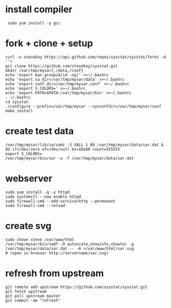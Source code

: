 # install compiler
     sudo yum install -y gcc

# fork + clone + setup
    curl -u stevekay https://api.github.com/repos/sysstat/sysstat/forks -d '')
    git clone https://github.com/stevekay/sysstat.git
    mkdir /var/tmp/mysar{,/data,/conf}
    echo 'export man_group=$(id -ng)' >>~/.bashrc
    echo 'export sa_dir=/var/tmp/mysar/data' >>~/.bashrc
    echo 'export conf_dir=/var/tmp/mysar.conf' >>~/.bashrc
    echo 'export S_COLORS=' >>~/.bashrc
    echo 'export PATH=$PATH:/var/tmp/mysar/bin' >>~/.bashrc
    . ~/.bashrc
    cd sysstat
    ./configure --prefix=/var/tmp/mysar --sysconfdir=/var/tmp/mysar/conf
    make install

# create test data
    /var/tmp/mysar/lib/sa/sadc -S XALL 1 60 /var/tmp/mysar/data/sar.dat &
    dd if=/dev/zero of=/dev/null bs=10240 count=555555
    export S_COLORS=
    /var/tmp/mysar/bin/sar -u -f /var/tmp/mysar/data/sar.dat

# webserver
    sudo yum install -q -y httpd
    sudo systemctl --now enable httpd
    sudo firewall-cmd --add-service=http --permanent
    sudo firewall-cmd --reload

# create svg
    sudo chown steve /var/www/html
    /var/tmp/mysar/bin/sadf -O autoscale,showinfo,showtoc -g  /var/tmp/mysar/data/sar.dat -- -A >/var/www/html/sar.svg
    # (open in browser http://servername/sar.svg)

# refresh from upstream
    git remote add upstream https://github.com/sysstat/sysstat.git
    git fetch upstream
    git pull upstream master
    git commit -am "refresh"
